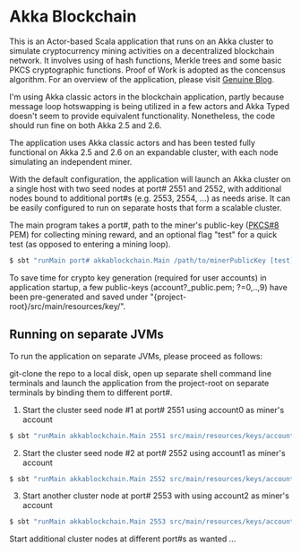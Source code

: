 # Akka Blockchain

This is an Actor-based Scala application that runs on an Akka cluster to simulate cryptocurrency mining activities on a decentralized blockchain network.  It involves using of hash functions, Merkle trees and some basic PKCS cryptographic functions.  Proof of Work is adopted as the concensus algorithm.  For an overview of the application, please visit [Genuine Blog](https://blog.genuine.com/an-akka-actor-based-blockchain/).

I'm using Akka classic actors in the blockchain application, partly because message loop hotswapping is being utilized in a few actors and Akka Typed doesn't seem to provide equivalent functionality.  Nonetheless, the code should run fine on both Akka 2.5 and 2.6.

The application uses Akka classic actors and has been tested fully functional on Akka 2.5 and 2.6 on an expandable cluster, with each node simulating an independent miner.

With the default configuration, the application will launch an Akka cluster on a single host with two seed nodes at port# 2551 and 2552, with additional nodes bound to additional port#s (e.g. 2553, 2554, ...) as needs arise.  It can be easily configured to run on separate hosts that form a scalable cluster.

The main program takes a port#, path to the miner's public-key ([PKCS#8](https://en.wikipedia.org/wiki/PKCS_8) PEM) for collecting mining reward, and an optional flag "test" for a quick test (as opposed to entering a mining loop).

```bash
$ sbt "runMain port# akkablockchain.Main /path/to/minerPublicKey [test]"
```

To save time for crypto key generation (required for user accounts) in application startup, a few public-keys (account?_public.pem; ?=0,..,9) have been pre-generated and saved under "{project-root}/src/main/resources/key/".

## Running on separate JVMs
To run the application on separate JVMs, please proceed as follows:

git-clone the repo to a local disk, open up separate shell command line terminals and launch the application from the project-root on separate terminals by binding them to different port#.

1. Start the cluster seed node #1 at port# 2551 using account0 as miner's account
```bash
$ sbt "runMain akkablockchain.Main 2551 src/main/resources/keys/account0_public.pem [test]"
```
2. Start the cluster seed node #2 at port# 2552 using account1 as miner's account
```bash
$ sbt "runMain akkablockchain.Main 2552 src/main/resources/keys/account1_public.pem [test]"
```
3. Start another cluster node at port# 2553 with using account2 as miner's account
```bash
$ sbt "runMain akkablockchain.Main 2553 src/main/resources/keys/account2_public.pem [test]"
```

Start additional cluster nodes at different port#s as wanted ...

